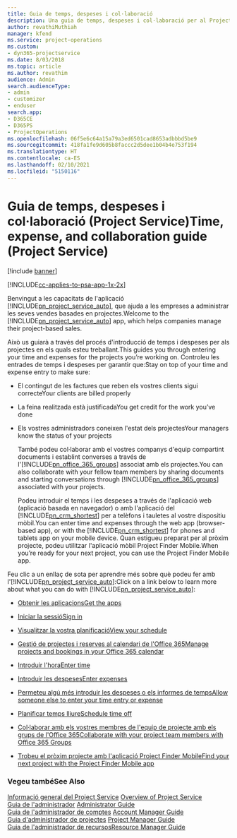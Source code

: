 ```yaml
---
title: Guia de temps, despeses i col·laboració
description: Una guia de temps, despeses i col·laboració per al Project Service
author: revathiMuthiah
manager: kfend
ms.service: project-operations
ms.custom:
- dyn365-projectservice
ms.date: 8/03/2018
ms.topic: article
ms.author: revathim
audience: Admin
search.audienceType:
- admin
- customizer
- enduser
search.app:
- D365CE
- D365PS
- ProjectOperations
ms.openlocfilehash: 06f5e6c64a15a79a3ed6501cad8653adbbbd5be9
ms.sourcegitcommit: 418fa1fe9d605b8faccc2d5dee1b04b4e753f194
ms.translationtype: HT
ms.contentlocale: ca-ES
ms.lasthandoff: 02/10/2021
ms.locfileid: "5150116"
---
```

# <a name="time-expense-and-collaboration-guide-project-service"></a><span data-ttu-id="38eb1-103">Guia de temps, despeses i col·laboració (Project Service)</span><span class="sxs-lookup"><span data-stu-id="38eb1-103">Time, expense, and collaboration guide (Project Service)</span></span>

[!include [banner](../includes/psa-now-project-operations.md)]

[!INCLUDE[cc-applies-to-psa-app-1x-2x](../includes/cc-applies-to-psa-app-1x-2x.md)]

<span data-ttu-id="38eb1-104">Benvingut a les capacitats de l'aplicació [!INCLUDE[pn_project_service_auto](../includes/pn-project-service-auto.md)], que ajuda a les empreses a administrar les seves vendes basades en projectes.</span><span class="sxs-lookup"><span data-stu-id="38eb1-104">Welcome to the [!INCLUDE[pn_project_service_auto](../includes/pn-project-service-auto.md)] app, which helps companies manage their project-based sales.</span></span> 
  
 <span data-ttu-id="38eb1-105">Això us guiarà a través del procés d'introducció de temps i despeses per als projectes en els quals esteu treballant.</span><span class="sxs-lookup"><span data-stu-id="38eb1-105">This guides you through entering your time and expenses for the projects you’re working on.</span></span> <span data-ttu-id="38eb1-106">Controleu les entrades de temps i despeses per garantir que:</span><span class="sxs-lookup"><span data-stu-id="38eb1-106">Stay on top of your time and expense entry to make sure:</span></span>  
  
- <span data-ttu-id="38eb1-107">El contingut de les factures que reben els vostres clients sigui correcte</span><span class="sxs-lookup"><span data-stu-id="38eb1-107">Your clients are billed properly</span></span>  
  
- <span data-ttu-id="38eb1-108">La feina realitzada està justificada</span><span class="sxs-lookup"><span data-stu-id="38eb1-108">You get credit for the work you’ve done</span></span>  
  
- <span data-ttu-id="38eb1-109">Els vostres administradors coneixen l'estat dels projectes</span><span class="sxs-lookup"><span data-stu-id="38eb1-109">Your managers know the status of your projects</span></span>  
  
  <span data-ttu-id="38eb1-110">També podeu col·laborar amb el vostres companys d'equip compartint documents i establint converses a través de l'[!INCLUDE[pn_office_365_groups](../includes/pn-office-365-groups.md)] associat amb els projectes.</span><span class="sxs-lookup"><span data-stu-id="38eb1-110">You can also collaborate with your fellow team members by sharing documents and starting conversations through [!INCLUDE[pn_office_365_groups](../includes/pn-office-365-groups.md)] associated with your projects.</span></span>  
  
  <span data-ttu-id="38eb1-111">Podeu introduir el temps i les despeses a través de l'aplicació web (aplicació basada en navegador) o amb l'aplicació del [!INCLUDE[pn_crm_shortest](../includes/pn-crm-shortest.md)] per a telèfons i tauletes al vostre dispositiu mòbil.</span><span class="sxs-lookup"><span data-stu-id="38eb1-111">You can enter time and expenses through the web app (browser-based app), or with the [!INCLUDE[pn_crm_shortest](../includes/pn-crm-shortest.md)] for phones and tablets app on your mobile device.</span></span> <span data-ttu-id="38eb1-112">Quan estigueu preparat per al pròxim projecte, podeu utilitzar l'aplicació mòbil Project Finder Mobile.</span><span class="sxs-lookup"><span data-stu-id="38eb1-112">When you’re ready for your next project, you can use the Project Finder Mobile app.</span></span>  
  
<span data-ttu-id="38eb1-113">Feu clic a un enllaç de sota per aprendre més sobre què podeu fer amb l'[!INCLUDE[pn_project_service_auto](../includes/pn-project-service-auto.md)]:</span><span class="sxs-lookup"><span data-stu-id="38eb1-113">Click on a link below to learn more about what you can do with [!INCLUDE[pn_project_service_auto](../includes/pn-project-service-auto.md)]:</span></span>  
  
-   [<span data-ttu-id="38eb1-114">Obtenir les aplicacions</span><span class="sxs-lookup"><span data-stu-id="38eb1-114">Get the apps</span></span>](../psa/get-apps.md)  
  
-   [<span data-ttu-id="38eb1-115">Iniciar la sessió</span><span class="sxs-lookup"><span data-stu-id="38eb1-115">Sign in</span></span>](../psa/sign-in.md)  
  
-   [<span data-ttu-id="38eb1-116">Visualitzar la vostra planificació</span><span class="sxs-lookup"><span data-stu-id="38eb1-116">View your schedule</span></span>](../psa/view-schedule.md)  
  
-   [<span data-ttu-id="38eb1-117">Gestió de projectes i reserves al calendari de l'Office 365</span><span class="sxs-lookup"><span data-stu-id="38eb1-117">Manage projects and bookings in your Office 365 calendar</span></span>](../psa/manage-project-bookings-office-365-calendar.md)  
  
-   [<span data-ttu-id="38eb1-118">Introduir l'hora</span><span class="sxs-lookup"><span data-stu-id="38eb1-118">Enter time</span></span>](../psa/enter-time.md)  
  
-   [<span data-ttu-id="38eb1-119">Introduir les despeses</span><span class="sxs-lookup"><span data-stu-id="38eb1-119">Enter expenses</span></span>](../psa/enter-expenses.md)  
  
-   [<span data-ttu-id="38eb1-120">Permeteu algú més introduir les despeses o els informes de temps</span><span class="sxs-lookup"><span data-stu-id="38eb1-120">Allow someone else to enter your time entry or expense</span></span>](../psa/allow-someone-else-enter-time-entry-expense.md)  
  
-   [<span data-ttu-id="38eb1-121">Planificar temps lliure</span><span class="sxs-lookup"><span data-stu-id="38eb1-121">Schedule time off</span></span>](../psa/schedule-time-off.md)  
  
-   [<span data-ttu-id="38eb1-122">Col·laborar amb els vostres membres de l'equip de projecte amb els grups de l'Office 365</span><span class="sxs-lookup"><span data-stu-id="38eb1-122">Collaborate with your project team members with Office 365 Groups</span></span>](../psa/collaborate-project-team-members-office-365-groups.md)  
  
-   [<span data-ttu-id="38eb1-123">Trobeu el pròxim projecte amb l'aplicació Project Finder Mobile</span><span class="sxs-lookup"><span data-stu-id="38eb1-123">Find your next project with the Project Finder Mobile app</span></span>](../psa/find-next-project-finder-mobile-app.md)  
  
### <a name="see-also"></a><span data-ttu-id="38eb1-124">Vegeu també</span><span class="sxs-lookup"><span data-stu-id="38eb1-124">See Also</span></span>  
 <span data-ttu-id="38eb1-125">[Informació general del Project Service](../psa/overview.md) </span><span class="sxs-lookup"><span data-stu-id="38eb1-125">[Overview of Project Service](../psa/overview.md) </span></span>  
 <span data-ttu-id="38eb1-126">[Guia de l'administrador](../psa/admin-guide.md) </span><span class="sxs-lookup"><span data-stu-id="38eb1-126">[Administrator Guide](../psa/admin-guide.md) </span></span>  
 <span data-ttu-id="38eb1-127">[Guia de l'administrador de comptes](../psa/account-manager-guide.md) </span><span class="sxs-lookup"><span data-stu-id="38eb1-127">[Account Manager Guide](../psa/account-manager-guide.md) </span></span>  
 <span data-ttu-id="38eb1-128">[Guia d'administrador de projectes](../psa/project-manager-guide.md) </span><span class="sxs-lookup"><span data-stu-id="38eb1-128">[Project Manager Guide](../psa/project-manager-guide.md) </span></span>  
 [<span data-ttu-id="38eb1-129">Guia de l'administrador de recursos</span><span class="sxs-lookup"><span data-stu-id="38eb1-129">Resource Manager Guide</span></span>](../psa/resource-manager-guide.md)   
